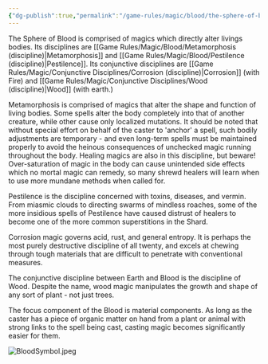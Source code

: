 ```yaml
---
{"dg-publish":true,"permalink":"/game-rules/magic/blood/the-sphere-of-blood/"}
---
```


The Sphere of Blood is comprised of magics which directly alter livings bodies. Its disciplines are [[Game Rules/Magic/Blood/Metamorphosis (discipline)\|Metamorphosis]] and [[Game Rules/Magic/Blood/Pestilence (discipline)\|Pestilence]]. Its conjunctive disciplines are [[Game Rules/Magic/Conjunctive Disciplines/Corrosion (discipline)\|Corrosion]] (with Fire) and [[Game Rules/Magic/Conjunctive Disciplines/Wood (discipline)\|Wood]] (with earth.) 

Metamorphosis is comprised of magics that alter the shape and function of living bodies. Some spells alter the body completely into that of another creature, while other cause only localized mutations. It should be noted that without special effort on behalf of the caster to 'anchor' a spell, such bodily adjustments are temporary - and even long-term spells must be maintained properly to avoid the heinous consequences of unchecked magic running throughout the body. 
Healing magics are also in this discipline, but beware! Over-saturation of magic in the body can cause unintended side effects which no mortal magic can remedy, so many shrewd healers will learn when to use more mundane methods when called for. 

Pestilence is the discipline concerned with toxins, diseases, and vermin. From miasmic clouds to directing swarms of mindless roaches, some of the more insidious spells of Pestilence have caused distrust of healers to become one of the more common superstitions in the Shard.

Corrosion magic governs acid, rust, and general entropy. It is perhaps the most purely destructive discipline of all twenty, and excels at chewing through tough materials that are difficult to penetrate with conventional measures. 

The conjunctive discipline between Earth and Blood is the discipline of Wood. Despite the name, wood magic manipulates the growth and shape of any sort of plant - not just trees. 

The focus component of the Blood is material components. As long as the caster has a piece of organic matter on hand from a plant or animal with strong links to the spell being cast, casting magic becomes significantly easier for them.

![BloodSymbol.jpeg](/img/user/Images/BloodSymbol.jpeg)